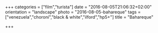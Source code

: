 +++
categories = ["film","turista"]
date = "2016-08-05T21:06:32+02:00"
orientation = "landscape"
photo = "2016-08-05-bahareque"
tags = ["venezuela","choroní","black & white","ilford","hp5+"]
title = "Bahareque"

+++
